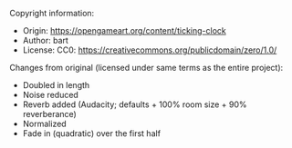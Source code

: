 Copyright information:

  - Origin: <https://opengameart.org/content/ticking-clock>
  - Author: bart
  - License: CC0: <https://creativecommons.org/publicdomain/zero/1.0/>

Changes from original (licensed under same terms as the entire project):

  - Doubled in length
  - Noise reduced
  - Reverb added (Audacity; defaults + 100% room size + 90%
    reverberance)
  - Normalized
  - Fade in (quadratic) over the first half
